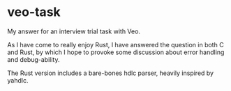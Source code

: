# veo-task
My answer for an interview trial task with Veo.

As I have come to really enjoy Rust, I have answered the question in both C and Rust, by which I hope to provoke
some discussion about error handling and debug-ability.

The Rust version includes a bare-bones hdlc parser, heavily inspired by yahdlc.
